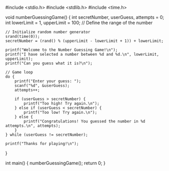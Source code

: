 #include <stdio.h>
#include <stdlib.h>
#include <time.h>

void numberGuessingGame() {
    int secretNumber, userGuess, attempts = 0;
    int lowerLimit = 1, upperLimit = 100; // Define the range of the number

    // Initialize random number generator
    srand(time(0));
    secretNumber = (rand() % (upperLimit - lowerLimit + 1)) + lowerLimit;

    printf("Welcome to the Number Guessing Game!\n");
    printf("I have selected a number between %d and %d.\n", lowerLimit, upperLimit);
    printf("Can you guess what it is?\n");

    // Game loop
    do {
        printf("Enter your guess: ");
        scanf("%d", &userGuess);
        attempts++;

        if (userGuess > secretNumber) {
            printf("Too high! Try again.\n");
        } else if (userGuess < secretNumber) {
            printf("Too low! Try again.\n");
        } else {
            printf("Congratulations! You guessed the number in %d attempts.\n", attempts);
        }
    } while (userGuess != secretNumber);

    printf("Thanks for playing!\n");
}

int main() {
    numberGuessingGame();
    return 0;
}

